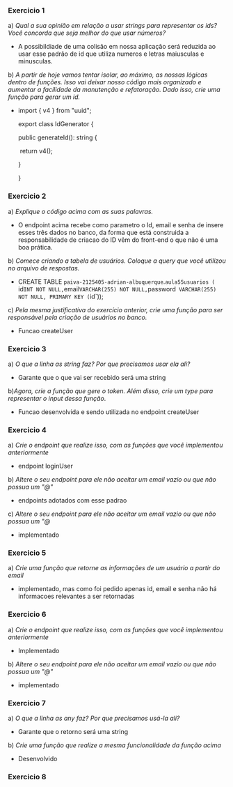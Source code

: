 ### Exercicio 1

a)  *Qual a sua opinião em relação a usar strings para representar os ids? Você concorda que seja melhor do que usar números?*

- A possibildiade de uma colisão em nossa aplicação será reduzida ao usar esse padrão de id que utiliza numeros e letras maiusculas e minusculas.

b) *A partir de hoje vamos tentar isolar, ao máximo, as nossas lógicas dentro de funções. Isso vai deixar nosso código mais organizado e aumentar a facilidade da manutenção e refatoração. Dado isso, crie uma função para gerar um id.* 

- import { v4 } from "uuid";

  

  export class IdGenerator {

    public generateId(): string {

  ​    return v4();

    }

  }

### Exercicio 2

a) *Explique o código acima com as suas palavras.*

- O endpoint acima recebe como parametro o Id, email e senha de insere esses três dados no banco, da forma que está construida a responsabilidade de criacao do ID vêm do front-end o que não é uma boa prática.

b) *Comece criando a tabela de usuários. Coloque a query que você utilizou no arquivo de respostas.*

- CREATE TABLE `paiva-2125405-adrian-albuquerque`.`aula55usuarios (
    `id` INT NOT NULL,
    `email` VARCHAR(255) NOT NULL,
    `password` VARCHAR(255) NOT NULL,
    PRIMARY KEY (`id`));

c)  *Pela mesma justificativa do exercício anterior, crie uma função para ser responsável pela criação de usuários no banco.*

- Funcao createUser

### Exercicio 3

a) *O que a linha* *as string* *faz? Por que precisamos usar ela ali?*

- Garante que o que vai ser recebido será uma string

b)*Agora, crie a função que gere o token. Além disso, crie um type  para representar o input dessa função*.

- Funcao desenvolvida e sendo utilizada no endpoint createUser

### Exercicio 4

a) *Crie o endpoint que realize isso, com as funções que você implementou anteriormente*

- endpoint loginUser

b)  *Altere o seu endpoint para ele não aceitar um email vazio ou que não possua um* *"@"*

- endpoints adotados com esse padrao

c)  *Altere o seu endpoint para ele não aceitar um email vazio ou que não possua um* *"@*

- implementado



### Exercicio 5

a) *Crie uma função que retorne as informações de um usuário a partir do email*

- implementado, mas como foi pedido apenas id, email e senha não há informacoes relevantes a ser retornadas

### Exercicio 6

a) *Crie o endpoint que realize isso, com as funções que você implementou anteriormente*

- Implementado

b)  *Altere o seu endpoint para ele não aceitar um email vazio ou que não possua um* *"@"*

- implementado

### Exercicio 7

a) *O que a linha* *as any* *faz? Por que precisamos usá-la ali?*

- Garante que o retorno será uma string

b) *Crie uma função que realize a mesma funcionalidade da função acima*

- Desenvolvido

### Exercicio 8

